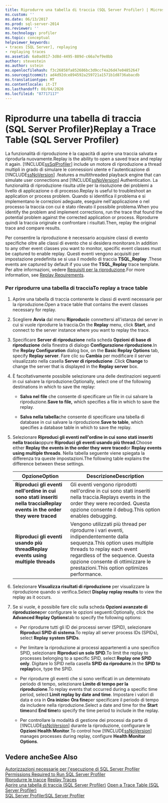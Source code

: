 ```yaml
---
title: Riprodurre una tabella di traccia (SQL Server Profiler) | Microsoft Docs
ms.custom: ''
ms.date: 06/13/2017
ms.prod: sql-server-2014
ms.reviewer: ''
ms.technology: profiler
ms.topic: conceptual
helpviewer_keywords:
- traces [SQL Server], replaying
- replaying traces
ms.assetid: 6a0ad817-3d8d-4495-889d-c66a7ef9e8bb
author: stevestein
ms.author: sstein
ms.openlocfilehash: f3c26858fa852686bc3d9ccf4a26d47e04852647
ms.sourcegitcommit: ad4d92dce894592a259721a1571b1d8736abacdb
ms.translationtype: MT
ms.contentlocale: it-IT
ms.lasthandoff: 08/04/2020
ms.locfileid: "87717117"
---
```

# <a name="replay-a-trace-table-sql-server-profiler"></a><span data-ttu-id="0522c-102">Riprodurre una tabella di traccia (SQL Server Profiler)</span><span class="sxs-lookup"><span data-stu-id="0522c-102">Replay a Trace Table (SQL Server Profiler)</span></span>
  <span data-ttu-id="0522c-103">La funzionalità di riproduzione è la capacità di aprire una traccia salvata e riprodurla nuovamente.</span><span class="sxs-lookup"><span data-stu-id="0522c-103">Replay is the ability to open a saved trace and replay it again.</span></span> [!INCLUDE[ssSqlProfiler](../../includes/sssqlprofiler-md.md)] <span data-ttu-id="0522c-104">include un motore di riproduzione a thread multipli in grado di simulare le connessioni utente e l'autenticazione di [!INCLUDE[ssNoVersion](../../includes/ssnoversion-md.md)] .</span><span class="sxs-lookup"><span data-stu-id="0522c-104">features a multithreaded playback engine that can simulate user connections and [!INCLUDE[ssNoVersion](../../includes/ssnoversion-md.md)] Authentication.</span></span> <span data-ttu-id="0522c-105">La funzionalità di riproduzione risulta utile per la risoluzione dei problemi a livello di applicazione o di processo.</span><span class="sxs-lookup"><span data-stu-id="0522c-105">Replay is useful to troubleshoot an application or process problem.</span></span> <span data-ttu-id="0522c-106">Quando si identifica il problema e si implementano le correzioni adeguate, eseguire nell'applicazione o nel processo la traccia con cui è stato rilevato il possibile problema.</span><span class="sxs-lookup"><span data-stu-id="0522c-106">When you identify the problem and implement corrections, run the trace that found the potential problem against the corrected application or process.</span></span> <span data-ttu-id="0522c-107">Riprodurre quindi la traccia originale e confrontare i risultati.</span><span class="sxs-lookup"><span data-stu-id="0522c-107">Then, replay the original trace and compare results.</span></span>  
  
 <span data-ttu-id="0522c-108">Per consentire la riproduzione è necessario acquisire classi di evento specifiche oltre alle classi di evento che si desidera monitorare.</span><span class="sxs-lookup"><span data-stu-id="0522c-108">In addition to any other event classes you want to monitor, specific event classes must be captured to enable replay.</span></span> <span data-ttu-id="0522c-109">Questi eventi vengono acquisiti per impostazione predefinita se si usa il modello di traccia **TSQL_Replay** .</span><span class="sxs-lookup"><span data-stu-id="0522c-109">These events are captured by default if you use the **TSQL_Replay** trace template.</span></span> <span data-ttu-id="0522c-110">Per altre informazioni, vedere [Requisiti per la riproduzione](replay-requirements.md).</span><span class="sxs-lookup"><span data-stu-id="0522c-110">For more information, see [Replay Requirements](replay-requirements.md).</span></span>  
  
### <a name="to-replay-a-trace-table"></a><span data-ttu-id="0522c-111">Per riprodurre una tabella di traccia</span><span class="sxs-lookup"><span data-stu-id="0522c-111">To replay a trace table</span></span>  
  
1.  <span data-ttu-id="0522c-112">Aprire una tabella di traccia contenente le classi di eventi necessarie per la riproduzione.</span><span class="sxs-lookup"><span data-stu-id="0522c-112">Open a trace table that contains the event classes necessary for replay.</span></span>  
  
2.  <span data-ttu-id="0522c-113">Scegliere **Avvia** dal menu **Riproduci**e connettersi all'istanza del server in cui si vuole riprodurre la traccia.</span><span class="sxs-lookup"><span data-stu-id="0522c-113">On the **Replay** menu, click **Start**, and connect to the server instance where you want to replay the trace.</span></span>  
  
3.  <span data-ttu-id="0522c-114">Specificare **Server di riproduzione** nella scheda **Opzioni di base di riproduzione** della finestra di dialogo **Configurazione riproduzione**.</span><span class="sxs-lookup"><span data-stu-id="0522c-114">In the **Replay Configuration** dialog box, on the **Basic Replay Options** tab, specify **Replay server**.</span></span> <span data-ttu-id="0522c-115">Fare clic su **Cambia** per modificare il server visualizzato nella casella **Server di riproduzione** .</span><span class="sxs-lookup"><span data-stu-id="0522c-115">Click **Change** to change the server that is displayed in the **Replay server** box.</span></span>  
  
4.  <span data-ttu-id="0522c-116">È facoltativamente possibile selezionare una delle destinazioni seguenti in cui salvare la riproduzione:</span><span class="sxs-lookup"><span data-stu-id="0522c-116">Optionally, select one of the following destinations in which to save the replay:</span></span>  
  
    -   <span data-ttu-id="0522c-117">**Salva nel file** che consente di specificare un file in cui salvare la riproduzione.</span><span class="sxs-lookup"><span data-stu-id="0522c-117">**Save to file,** which specifies a file in which to save the replay.</span></span>  
  
    -   <span data-ttu-id="0522c-118">**Salva nella tabella**che consente di specificare una tabella di database in cui salvare la riproduzione.</span><span class="sxs-lookup"><span data-stu-id="0522c-118">**Save to table**, which specifies a database table in which to save the replay.</span></span>  
  
5.  <span data-ttu-id="0522c-119">Selezionare **Riproduci gli eventi nell'ordine in cui sono stati inseriti nella traccia**oppure **Riproduci gli eventi usando più thread**.</span><span class="sxs-lookup"><span data-stu-id="0522c-119">Choose either **Replay the events in the order they were traced**or **Replay events using multiple threads**.</span></span> <span data-ttu-id="0522c-120">Nella tabella seguente viene spiegata la differenza tra queste impostazioni.</span><span class="sxs-lookup"><span data-stu-id="0522c-120">The following table explains the difference between these settings.</span></span>  
  
    |<span data-ttu-id="0522c-121">Opzione</span><span class="sxs-lookup"><span data-stu-id="0522c-121">Option</span></span>|<span data-ttu-id="0522c-122">Descrizione</span><span class="sxs-lookup"><span data-stu-id="0522c-122">Description</span></span>|  
    |------------|-----------------|  
    |<span data-ttu-id="0522c-123">**Riproduci gli eventi nell'ordine in cui sono stati inseriti nella traccia**</span><span class="sxs-lookup"><span data-stu-id="0522c-123">**Replay events in the order they were traced**</span></span>|<span data-ttu-id="0522c-124">Gli eventi vengono riprodotti nell'ordine in cui sono stati inseriti nella traccia.</span><span class="sxs-lookup"><span data-stu-id="0522c-124">Replays events in the order they were recorded.</span></span> <span data-ttu-id="0522c-125">Questa opzione consente il debug.</span><span class="sxs-lookup"><span data-stu-id="0522c-125">This option enables debugging.</span></span>|  
    |<span data-ttu-id="0522c-126">**Riproduci gli eventi usando più thread**</span><span class="sxs-lookup"><span data-stu-id="0522c-126">**Replay events using multiple threads**</span></span>|<span data-ttu-id="0522c-127">Vengono utilizzati più thread per riprodurre i vari eventi, indipendentemente dalla sequenza.</span><span class="sxs-lookup"><span data-stu-id="0522c-127">This option uses multiple threads to replay each event regardless of the sequence.</span></span> <span data-ttu-id="0522c-128">Questa opzione consente di ottimizzare le prestazioni.</span><span class="sxs-lookup"><span data-stu-id="0522c-128">This option optimizes performance.</span></span>|  
  
6.  <span data-ttu-id="0522c-129">Selezionare **Visualizza risultati di riproduzione** per visualizzare la riproduzione quando si verifica.</span><span class="sxs-lookup"><span data-stu-id="0522c-129">Select **Display replay results** to view the replay as it occurs.</span></span>  
  
7.  <span data-ttu-id="0522c-130">Se si vuole, è possibile fare clic sulla scheda **Opzioni avanzate di riproduzione**per configurare le opzioni seguenti:</span><span class="sxs-lookup"><span data-stu-id="0522c-130">Optionally, click the **Advanced Replay Options**tab to specify the following options:</span></span>  
  
    -   <span data-ttu-id="0522c-131">Per riprodurre tutti gli ID dei processi server (SPID), selezionare **Riproduci SPID di sistema**.</span><span class="sxs-lookup"><span data-stu-id="0522c-131">To replay all server process IDs (SPIDs), select **Replay system SPIDs**.</span></span>  
  
    -   <span data-ttu-id="0522c-132">Per limitare la riproduzione ai processi appartenenti a uno specifico SPID, selezionare **Riproduci un solo SPID**.</span><span class="sxs-lookup"><span data-stu-id="0522c-132">To limit the replay to processes belonging to a specific SPID, select **Replay one SPID only**.</span></span> <span data-ttu-id="0522c-133">Digitare lo SPID nella casella **SPID da riprodurre**.</span><span class="sxs-lookup"><span data-stu-id="0522c-133">In the **SPID to replay**box, type the SPID.</span></span>  
  
    -   <span data-ttu-id="0522c-134">Per riprodurre gli eventi che si sono verificati in un determinato periodo di tempo, selezionare **Limite di tempo per la riproduzione**.</span><span class="sxs-lookup"><span data-stu-id="0522c-134">To replay events that occurred during a specific time period, select **Limit replay by date and time**.</span></span> <span data-ttu-id="0522c-135">Impostare i valori di data e ora in **Ora inizio**e **Ora fine**per specificare il periodo di tempo da includere nella riproduzione.</span><span class="sxs-lookup"><span data-stu-id="0522c-135">Select a date and time for the **Start time**and **End time**to specify the time period to include in the replay.</span></span>  
  
    -   <span data-ttu-id="0522c-136">Per controllare la modalità di gestione dei processi da parte di [!INCLUDE[ssNoVersion](../../includes/ssnoversion-md.md)] durante la riproduzione, configurare le **Opzioni Health Monitor**.</span><span class="sxs-lookup"><span data-stu-id="0522c-136">To control how [!INCLUDE[ssNoVersion](../../includes/ssnoversion-md.md)] manages processes during replay, configure **Health Monitor Options**.</span></span>  
  
## <a name="see-also"></a><span data-ttu-id="0522c-137">Vedere anche</span><span class="sxs-lookup"><span data-stu-id="0522c-137">See Also</span></span>  
 <span data-ttu-id="0522c-138">[Autorizzazioni necessarie per l'esecuzione di SQL Server Profiler](sql-server-profiler.md) </span><span class="sxs-lookup"><span data-stu-id="0522c-138">[Permissions Required to Run SQL Server Profiler](sql-server-profiler.md) </span></span>  
 <span data-ttu-id="0522c-139">[Riprodurre le tracce](replay-traces.md) </span><span class="sxs-lookup"><span data-stu-id="0522c-139">[Replay Traces](replay-traces.md) </span></span>  
 <span data-ttu-id="0522c-140">[Aprire una tabella di traccia &#40;SQL Server Profiler&#41;](open-a-trace-table-sql-server-profiler.md) </span><span class="sxs-lookup"><span data-stu-id="0522c-140">[Open a Trace Table &#40;SQL Server Profiler&#41;](open-a-trace-table-sql-server-profiler.md) </span></span>  
 [<span data-ttu-id="0522c-141">SQL Server Profiler</span><span class="sxs-lookup"><span data-stu-id="0522c-141">SQL Server Profiler</span></span>](sql-server-profiler.md)  
  
  
